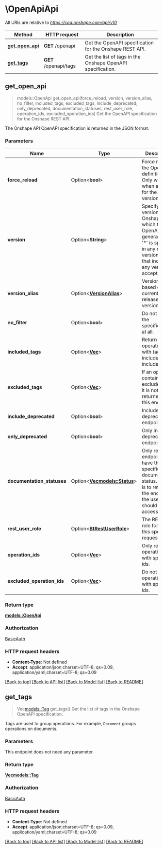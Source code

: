 # \OpenApiApi

All URIs are relative to *https://cad.onshape.com/api/v10*

Method | HTTP request | Description
------------- | ------------- | -------------
[**get_open_api**](OpenApiApi.md#get_open_api) | **GET** /openapi | Get the OpenAPI specification for the Onshape REST API.
[**get_tags**](OpenApiApi.md#get_tags) | **GET** /openapi/tags | Get the list of tags in the Onshape OpenAPI specification.



## get_open_api

> models::OpenApi get_open_api(force_reload, version, version_alias, no_filter, included_tags, excluded_tags, include_deprecated, only_deprecated, documentation_statuses, rest_user_role, operation_ids, excluded_operation_ids)
Get the OpenAPI specification for the Onshape REST API.

The Onshape API OpenAPI specification is returned in the JSON format.

### Parameters


Name | Type | Description  | Required | Notes
------------- | ------------- | ------------- | ------------- | -------------
**force_reload** | Option<**bool**> | Force reload the OpenApi definition. Only works when asking for the latest version. |  |
**version** | Option<**String**> | Specify a version of Onshape from which the OpenAPI is generated. If '*' is specified in any of the version fields, that indicates any version if acceptable. |  |
**version_alias** | Option<[**VersionAlias**](.md)> | Version aliases based on the currently released version. |  |
**no_filter** | Option<**bool**> | Do not filter the specification at all. |  |[default to false]
**included_tags** | Option<[**Vec<String>**](String.md)> | Return only operations with tags included in includedTags. |  |
**excluded_tags** | Option<[**Vec<String>**](String.md)> | If an operation contains an excluded tag, it is not returned from this endpoint. |  |
**include_deprecated** | Option<**bool**> | Include deprecated endpoints. |  |[default to false]
**only_deprecated** | Option<**bool**> | Only include deprecated endpoints. |  |[default to false]
**documentation_statuses** | Option<[**Vec<models::Status>**](models::Status.md)> | Only return endpoints that have the specified documentation status. Default is to return all the endpoints the user should have access to. |  |
**rest_user_role** | Option<[**BtRestUserRole**](.md)> | The REST user role for which this spec is requested. |  |
**operation_ids** | Option<[**Vec<String>**](String.md)> | Only return operations with specified ids. |  |
**excluded_operation_ids** | Option<[**Vec<String>**](String.md)> | Do not return operations with specified ids. |  |

### Return type

[**models::OpenApi**](OpenAPI.md)

### Authorization

[BasicAuth](../README.md#BasicAuth)

### HTTP request headers

- **Content-Type**: Not defined
- **Accept**: application/json;charset=UTF-8; qs=0.09, application/yaml;charset=UTF-8; qs=0.09

[[Back to top]](#) [[Back to API list]](../README.md#documentation-for-api-endpoints) [[Back to Model list]](../README.md#documentation-for-models) [[Back to README]](../README.md)


## get_tags

> Vec<models::Tag> get_tags()
Get the list of tags in the Onshape OpenAPI specification.

Tags are used to group operations. For example, `Document` groups operations on documents.

### Parameters

This endpoint does not need any parameter.

### Return type

[**Vec<models::Tag>**](Tag.md)

### Authorization

[BasicAuth](../README.md#BasicAuth)

### HTTP request headers

- **Content-Type**: Not defined
- **Accept**: application/json;charset=UTF-8; qs=0.09, application/yaml;charset=UTF-8; qs=0.09

[[Back to top]](#) [[Back to API list]](../README.md#documentation-for-api-endpoints) [[Back to Model list]](../README.md#documentation-for-models) [[Back to README]](../README.md)

